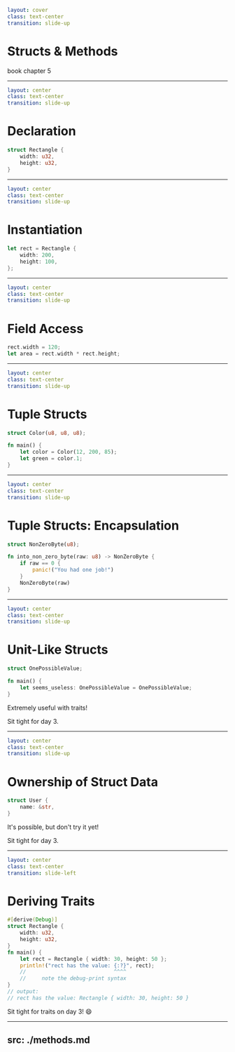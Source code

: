 ```yaml
layout: cover
class: text-center
transition: slide-up
```

# Structs & Methods

book chapter 5

<Nr />

---

```yaml
layout: center
class: text-center
transition: slide-up
```

# Declaration

```rust
struct Rectangle {
    width: u32,
    height: u32,
}
```

<Nr />

---

```yaml
layout: center
class: text-center
transition: slide-up
```

# Instantiation

```rust
let rect = Rectangle {
    width: 200,
    height: 100,
};
```

<Nr />

---

```yaml
layout: center
class: text-center
transition: slide-up
```

# Field Access

```rust
rect.width = 120;
let area = rect.width * rect.height;
```

<Nr />

---

```yaml
layout: center
class: text-center
transition: slide-up
```

# Tuple Structs

```rust
struct Color(u8, u8, u8);

fn main() {
    let color = Color(12, 200, 85);
    let green = color.1;
}
```

<Nr />

---

```yaml
layout: center
class: text-center
transition: slide-up
```

# Tuple Structs: Encapsulation

```rust
struct NonZeroByte(u8);

fn into_non_zero_byte(raw: u8) -> NonZeroByte {
    if raw == 0 {
        panic!("You had one job!")
    }
    NonZeroByte(raw)
}
```

<Nr />

---

```yaml
layout: center
class: text-center
transition: slide-up
```

# Unit-Like Structs

```rust
struct OnePossibleValue;

fn main() {
    let seems_useless: OnePossibleValue = OnePossibleValue;
}
```

Extremely useful with traits!

Sit tight for day 3.

<Nr />

---

```yaml
layout: center
class: text-center
transition: slide-up
```

# Ownership of Struct Data

```rust
struct User {
    name: &str,
}
```

It's possible, but don't try it yet!

Sit tight for day 3.

<div
    style="background-color: red"
    class="h-0.8 rounded absolute top-66 left-104 w-9"
></div>

<Nr />

---

```yaml
layout: center
class: text-center
transition: slide-left
```

# Deriving Traits

```rust {1,2,8-10}
#[derive(Debug)]
struct Rectangle {
    width: u32,
    height: u32,
}
fn main() {
    let rect = Rectangle { width: 30, height: 50 };
    println!("rect has the value: {:?}", rect);
    //                            ^^^^
    //     note the debug-print syntax
}
// output:
// rect has the value: Rectangle { width: 30, height: 50 }
```

Sit tight for traits on day 3! 😄

---
src: ./methods.md
---
